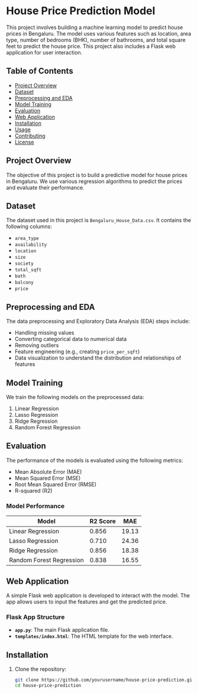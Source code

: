 # House Price Prediction Model

This project involves building a machine learning model to predict house prices in Bengaluru. The model uses various features such as location, area type, number of bedrooms (BHK), number of bathrooms, and total square feet to predict the house price. This project also includes a Flask web application for user interaction.

## Table of Contents

- [Project Overview](#project-overview)
- [Dataset](#dataset)
- [Preprocessing and EDA](#preprocessing-and-eda)
- [Model Training](#model-training)
- [Evaluation](#evaluation)
- [Web Application](#web-application)
- [Installation](#installation)
- [Usage](#usage)
- [Contributing](#contributing)
- [License](#license)

## Project Overview

The objective of this project is to build a predictive model for house prices in Bengaluru. We use various regression algorithms to predict the prices and evaluate their performance.

## Dataset

The dataset used in this project is `Bengaluru_House_Data.csv`. It contains the following columns:

- `area_type`
- `availability`
- `location`
- `size`
- `society`
- `total_sqft`
- `bath`
- `balcony`
- `price`

## Preprocessing and EDA

The data preprocessing and Exploratory Data Analysis (EDA) steps include:

- Handling missing values
- Converting categorical data to numerical data
- Removing outliers
- Feature engineering (e.g., creating `price_per_sqft`)
- Data visualization to understand the distribution and relationships of features

## Model Training

We train the following models on the preprocessed data:

1. Linear Regression
2. Lasso Regression
3. Ridge Regression
4. Random Forest Regression

## Evaluation

The performance of the models is evaluated using the following metrics:

- Mean Absolute Error (MAE)
- Mean Squared Error (MSE)
- Root Mean Squared Error (RMSE)
- R-squared (R2)

### Model Performance

| Model                   | R2 Score | MAE       |
|-------------------------|----------|-----------|
| Linear Regression       | 0.856    | 19.13     |
| Lasso Regression        | 0.710    | 24.36     |
| Ridge Regression        | 0.856    | 18.38     |
| Random Forest Regression| 0.838    | 16.55     |

## Web Application

A simple Flask web application is developed to interact with the model. The app allows users to input the features and get the predicted price.

### Flask App Structure

- **`app.py`**: The main Flask application file.
- **`templates/index.html`**: The HTML template for the web interface.

## Installation

1. Clone the repository:
   ```sh
   git clone https://github.com/yourusername/house-price-prediction.git
   cd house-price-prediction
